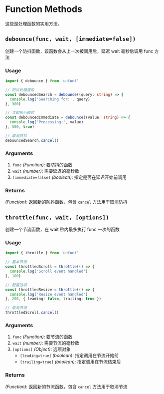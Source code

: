 # Function Methods

这些是处理函数的实用方法。

## `debounce(func, wait, [immediate=false])`

创建一个防抖函数，该函数会从上一次被调用后，延迟 wait 毫秒后调用 func 方法

### Usage

```ts
import { debounce } from 'unfunt'

// 防抖处理搜索
const debouncedSearch = debounce((query: string) => {
  console.log('Searching for:', query)
}, 300)

// 立即执行模式
const debouncedImmediate = debounce((value: string) => {
  console.log('Processing:', value)
}, 500, true)

// 取消防抖
debouncedSearch.cancel()
```

### Arguments

1. `func` *(Function)*: 要防抖的函数
2. `wait` *(number)*: 需要延迟的毫秒数
3. `[immediate=false]` *(boolean)*: 指定是否在延迟开始前调用

### Returns

*(Function)*: 返回新的防抖函数，包含 `cancel` 方法用于取消防抖

## `throttle(func, wait, [options])`

创建一个节流函数，在 wait 秒内最多执行 func 一次的函数

### Usage

```ts
import { throttle } from 'unfunt'

// 基本节流
const throttledScroll = throttle(() => {
  console.log('Scroll event handled')
}, 100)

// 配置选项
const throttledResize = throttle(() => {
  console.log('Resize event handled')
}, 200, { leading: false, trailing: true })

// 取消节流
throttledScroll.cancel()
```

### Arguments

1. `func` *(Function)*: 要节流的函数
2. `wait` *(number)*: 需要节流的毫秒数
3. `[options]` *(Object)*: 选项对象
   - `[leading=true]` *(boolean)*: 指定调用在节流开始前
   - `[trailing=true]` *(boolean)*: 指定调用在节流结束后

### Returns

*(Function)*: 返回新的节流函数，包含 `cancel` 方法用于取消节流